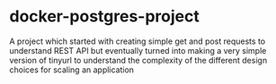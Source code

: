 # docker-postgres-project
A project which started with creating simple get and post requests to understand REST API but eventually turned into making a very simple version of tinyurl to understand the complexity of the different design choices for scaling an application 
